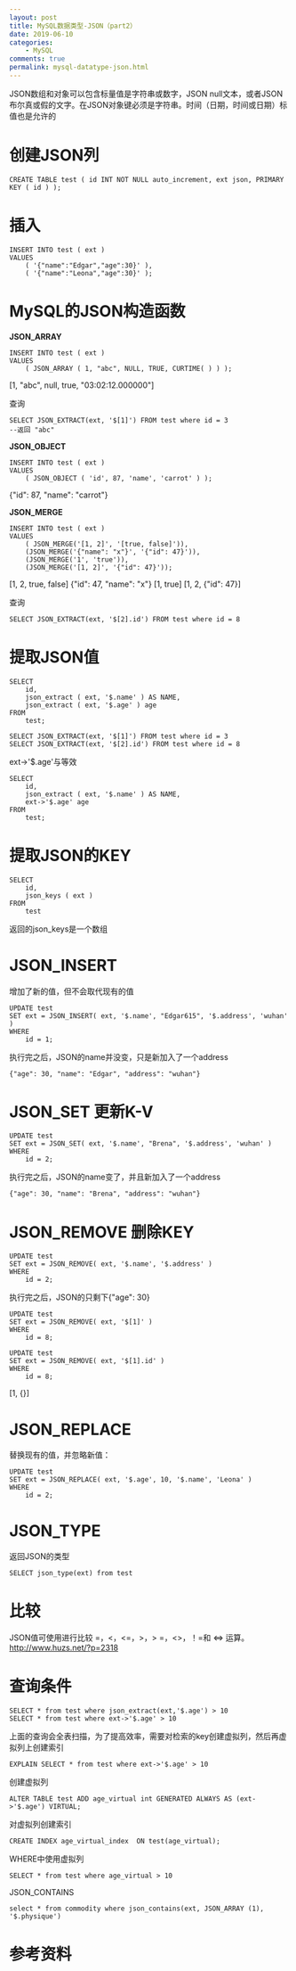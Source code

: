 ```yaml
---
layout: post
title: MySQL数据类型-JSON（part2）
date: 2019-06-10
categories:
    - MySQL
comments: true
permalink: mysql-datatype-json.html
---
```


JSON数组和对象可以包含标量值是字符串或数字，JSON null文本，或者JSON布尔真或假的文字。在JSON对象键必须是字符串。时间（日期，时间或日期）标值也是允许的

# 创建JSON列

```
CREATE TABLE test ( id INT NOT NULL auto_increment, ext json, PRIMARY KEY ( id ) );
```
# 插入
```
INSERT INTO test ( ext )
VALUES
	( '{"name":"Edgar","age":30}' ),
	( '{"name":"Leona","age":30}' );
```
# MySQL的JSON构造函数
**JSON_ARRAY**
```
INSERT INTO test ( ext )
VALUES
	( JSON_ARRAY ( 1, "abc", NULL, TRUE, CURTIME( ) ) );
```
[1, "abc", null, true, "03:02:12.000000"]

查询
```
SELECT JSON_EXTRACT(ext, '$[1]') FROM test where id = 3
--返回 "abc"
```

**JSON_OBJECT**
```
INSERT INTO test ( ext )
VALUES
	( JSON_OBJECT ( 'id', 87, 'name', 'carrot' ) );
```
{"id": 87, "name": "carrot"}

**JSON_MERGE**
```
INSERT INTO test ( ext )
VALUES
	( JSON_MERGE('[1, 2]', '[true, false]')),
	(JSON_MERGE('{"name": "x"}', '{"id": 47}')),
	(JSON_MERGE('1', 'true')),
	(JSON_MERGE('[1, 2]', '{"id": 47}'));
```
[1, 2, true, false]
{"id": 47, "name": "x"}
[1, true]
[1, 2, {"id": 47}]

查询
```
SELECT JSON_EXTRACT(ext, '$[2].id') FROM test where id = 8
```

# 提取JSON值
```
SELECT
	id,
	json_extract ( ext, '$.name' ) AS NAME,
	json_extract ( ext, '$.age' ) age 
FROM
	test;
	
SELECT JSON_EXTRACT(ext, '$[1]') FROM test where id = 3
SELECT JSON_EXTRACT(ext, '$[2].id') FROM test where id = 8
```
ext->'$.age'与等效
```
SELECT
	id,
	json_extract ( ext, '$.name' ) AS NAME,
	ext->'$.age' age
FROM
	test;
```
# 提取JSON的KEY
```
SELECT
	id,
	json_keys ( ext ) 
FROM
	test
```
返回的json_keys是一个数组
# JSON_INSERT
增加了新的值，但不会取代现有的值
```
UPDATE test 
SET ext = JSON_INSERT( ext, '$.name', "Edgar615", '$.address', 'wuhan' ) 
WHERE
	id = 1;
```
执行完之后，JSON的name并没变，只是新加入了一个address
```
{"age": 30, "name": "Edgar", "address": "wuhan"}
```
# JSON_SET 更新K-V
```
UPDATE test 
SET ext = JSON_SET( ext, '$.name', "Brena", '$.address', 'wuhan' ) 
WHERE
	id = 2;
```
执行完之后，JSON的name变了，并且新加入了一个address
```
{"age": 30, "name": "Brena", "address": "wuhan"}
```
# JSON_REMOVE 删除KEY
```
UPDATE test 
SET ext = JSON_REMOVE( ext, '$.name', '$.address' ) 
WHERE
	id = 2;
```
执行完之后，JSON的只剩下{"age": 30}
```
UPDATE test 
SET ext = JSON_REMOVE( ext, '$[1]' ) 
WHERE
	id = 8;
	
UPDATE test 
SET ext = JSON_REMOVE( ext, '$[1].id' ) 
WHERE
	id = 8;
```
[1, {}]

# JSON_REPLACE
替换现有的值，并忽略新值：
```
UPDATE test 
SET ext = JSON_REPLACE( ext, '$.age', 10, '$.name', 'Leona' ) 
WHERE
	id = 2;
```
# JSON_TYPE
返回JSON的类型
```
SELECT json_type(ext) from test
```


# 比较
JSON值可使用进行比较 =，<，<=，>，> =，<>，！=和 <=> 运算。 
http://www.huzs.net/?p=2318


# 查询条件
```
SELECT * from test where json_extract(ext,'$.age') > 10
SELECT * from test where ext->'$.age' > 10
```
上面的查询会全表扫描，为了提高效率，需要对检索的key创建虚拟列，然后再虚拟列上创建索引
```
EXPLAIN SELECT * from test where ext->'$.age' > 10
```
创建虚拟列
```
ALTER TABLE test ADD age_virtual int GENERATED ALWAYS AS (ext->'$.age') VIRTUAL;
```
对虚拟列创建索引
```
CREATE INDEX age_virtual_index  ON test(age_virtual);
```
WHERE中使用虚拟列
```
SELECT * from test where age_virtual > 10
```
JSON_CONTAINS

```
select * from commodity where json_contains(ext, JSON_ARRAY (1), '$.physique')
```



# 参考资料

